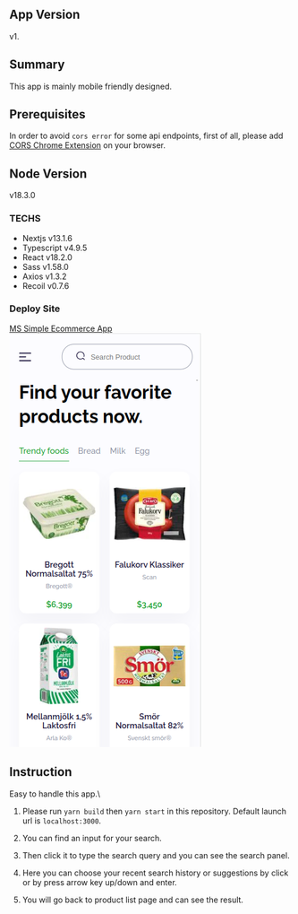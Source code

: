 <!-- @format -->

## App Version

v1.

## Summary

This app is mainly mobile friendly designed.

## Prerequisites

In order to avoid `cors error` for some api endpoints, first of all, please add [CORS Chrome Extension](https://chrome.google.com/webstore/detail/allow-cors-access-control/lhobafahddgcelffkeicbaginigeejlf?hl=eni) on your browser.

## Node Version

v18.3.0

### TECHS

- Nextjs v13.1.6
- Typescript v4.9.5
- React v18.2.0
- Sass v1.58.0
- Axios v1.3.2
- Recoil v0.7.6

### Deploy Site

[MS Simple Ecommerce App](https://ms-ecommerce-three.vercel.app/kategori)
!["Site Image"](/public/readme/ms-deploy-site.png "construct building")

## Instruction

Easy to handle this app.\

1. Please run `yarn build` then `yarn start` in this repository.
   Default launch url is `localhost:3000`.

2. You can find an input for your search.

3. Then click it to type the search query and you can see the search panel.

4. Here you can choose your recent search history or suggestions by click or by press arrow key up/down and enter.

5. You will go back to product list page and can see the result.
